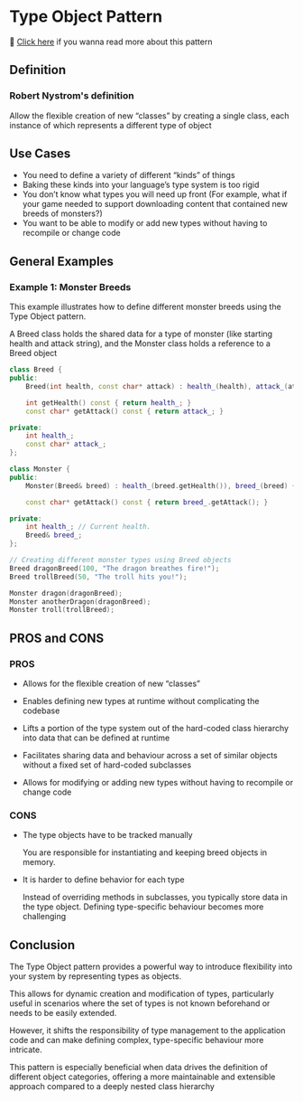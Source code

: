 # Type Object Pattern
📑 [Click here](type-object.md) if you wanna read more about this pattern

## Definition

### Robert Nystrom's definition

Allow the flexible creation of new “classes” by creating a single class, each instance of which represents a different type of object


## Use Cases

- You need to define a variety of different “kinds” of things
- Baking these kinds into your language’s type system is too rigid
- You don’t know what types you will need up front (For example, what if your game needed to support downloading content that contained new breeds of monsters?)
- You want to be able to modify or add new types without having to recompile or change code

## General Examples

### Example 1: Monster Breeds

This example illustrates how to define different monster breeds using the Type Object pattern.

A Breed class holds the shared data for a type of monster (like starting health and attack string), and the Monster class holds a reference to a Breed object

```cpp
class Breed {
public:
    Breed(int health, const char* attack) : health_(health), attack_(attack) {}

    int getHealth() const { return health_; }
    const char* getAttack() const { return attack_; }

private:
    int health_;
    const char* attack_;
};

class Monster {
public:
    Monster(Breed& breed) : health_(breed.getHealth()), breed_(breed) {}

    const char* getAttack() const { return breed_.getAttack(); }

private:
    int health_; // Current health.
    Breed& breed_;
};

// Creating different monster types using Breed objects
Breed dragonBreed(100, "The dragon breathes fire!");
Breed trollBreed(50, "The troll hits you!");

Monster dragon(dragonBreed);
Monster anotherDragon(dragonBreed);
Monster troll(trollBreed);
```

## PROS and CONS

### PROS

- Allows for the flexible creation of new “classes”

- Enables defining new types at runtime without complicating the codebase

- Lifts a portion of the type system out of the hard-coded class hierarchy into data that can be defined at runtime

- Facilitates sharing data and behaviour across a set of similar objects without a fixed set of hard-coded subclasses

- Allows for modifying or adding new types without having to recompile or change code

### CONS

- The type objects have to be tracked manually
    
    You are responsible for instantiating and keeping breed objects in memory.

- It is harder to define behavior for each type
    
    Instead of overriding methods in subclasses, you typically store data in the type object. Defining type-specific behaviour becomes more challenging

## Conclusion

The Type Object pattern provides a powerful way to introduce flexibility into your system by representing types as objects.

This allows for dynamic creation and modification of types, particularly useful in scenarios where the set of types is not known beforehand or needs to be easily extended.

However, it shifts the responsibility of type management to the application code and can make defining complex, type-specific behaviour more intricate.

This pattern is especially beneficial when data drives the definition of different object categories, offering a more maintainable and extensible approach compared to a deeply nested class hierarchy

